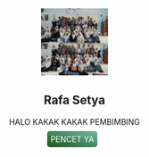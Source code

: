 <!DOCTYPE html>
<html lang="en">
<head>
  <meta charset="UTF-8">
  <meta name="viewport" content="width=device-width, initial-scale=1.0">
  <meta http-equiv="X-UA-Compatible" content="ie=edge">
  <title>Rafa Setya Pradipa</title>
  <style>
    body {
      margin: 0;
      padding: 0;
    }
    
    .container  {
      width: 100%;
      height: 100vh;
      display: flex;
      justify-content: center;
      background: url(bg.jpg);
      background-size: cover;
      background-repeat: no-repeat;
      color: white;
    }
    
    .card {
      text-align: center;
      margin: 15px;
    }
    
    .card > img {
      border-radius: 50%;
    }
    
    a {
      margin-right: 8px;
      color: white;
      background: linear-gradient(to right top, #1A5319, #73BBA3);
      text-decoration: none;
      padding: 6px;
      border-radius: 5px;
      margin-top: 8px;
    }
  </style>
</head>
<body>
  <div class="container">
    <div class="card">
      <img src="profil.jpg" width="120px" alt="Rafa Setya">
      <h2>Rafa Setya</h2>
      <p>HALO KAKAK KAKAK PEMBIMBING</p>
      <div class="html">
        <div class="html">
          <a href="ini.html">PENCET YA</a>
        </div>
      </div>
    </div>
  </div>
</body>
</html>
